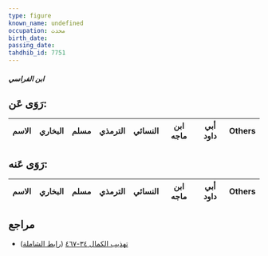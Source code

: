 ```yaml
---
type: figure
known_name: undefined
occupation: محدث
birth_date:
passing_date:
tahdhib_id: 7751
---
```

##### ابن الفراسي

## رَوَى عَن:
| الاسم | البخاري | مسلم | الترمذي | النسائي | ابن ماجه | أبي داود | Others |
| ----- | ------- | ---- | ------- | ------- | -------- | -------- | ------ |
## رَوَى عَنه:
| الاسم | البخاري | مسلم | الترمذي | النسائي | ابن ماجه | أبي داود | Others |
| ----- | ------- | ---- | ------- | ------- | -------- | -------- | ------ |
## مراجع
- [تهذيب الكمال ٣٤-٤٦٧](obsidian://open?vault=Tahdhib-al-Kamal&file=Figures/٧٧٥١-ابن%20الفراسي) ([رابط الشاملة](https://shamela.ws/book/3722/18584))